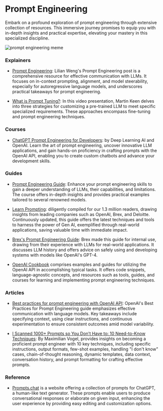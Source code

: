# Prompt Engineering

Embark on a profound exploration of prompt engineering through extensive collection of resources. This immersive journey promises to equip you with in-depth insights and practical expertise, elevating your mastery in this specialized discipline.

  <img src="/assets/images/memes/promptEngMeme.png" alt="prompt engineering meme"/>

### Explainers

- [Prompt Engineering](https://lilianweng.github.io/posts/2023-03-15-prompt-engineering/): Lilian Weng's Prompt Engineering post is a comprehensive resource for effective communication with LLMs. It focuses on in-context prompting, alignment, and model steerability, especially for autoregressive language models, and underscores practical takeaways for prompt engineering.

- [What is Prompt Tuning?](https://www.youtube.com/watch?v=yu27PWzJI_Y): In this video presentation, Martin Keen delves into three strategies for customizing a pre-trained LLM to meet specific specialized requirements. These approaches encompass fine-tuning and prompt engineering techniques.

### Courses

- [ChatGPT Prompt Engineering for Developers](https://www.deeplearning.ai/short-courses/chatgpt-prompt-engineering-for-developers/): by Deep Learning AI and OpenAI. Learn the art of prompt engineering, uncover innovative LLM applications, and gain hands-on proficiency in crafting prompts with the OpenAI API, enabling you to create custom chatbots and advance your development skills.

### Guides

- [Prompt Engineering Guide](https://www.promptingguide.ai/): Enhance your prompt engineering skills to gain a deeper understanding of LLMs, their capabilities, and limitations. The course offers in-depth insights and provides practical examples tailored to several renowned models.

- [Learn Prompting](https://learnprompting.org/docs/intro): diligently compiled for our 1.3 million readers, drawing insights from leading companies such as OpenAI, Brex, and Deloitte. Continuously updated, this guide offers the latest techniques and tools to harness the power of Gen AI, exemplified through real-world applications, saving valuable time with immediate impact.

- [Brex's Prompt Engineering Guide](https://github.com/brexhq/prompt-engineering): Brex made this guide for internal use, drawing from their experience with LLMs for real-world applications. It discusses LLM history and offers advice on safely using and developing systems with models like OpenAI's GPT-4.

- [OpenAI Cookbook](https://cookbook.openai.com/) comprises examples and guides for utilizing the OpenAI API in accomplishing typical tasks. It offers code snippets, language-agnostic concepts, and resources such as tools, guides, and courses for learning and implementing prompt engineering techniques.

### Articles

- [Best practices for prompt engineering with OpenAI API](https://help.openai.com/en/articles/6654000-best-practices-for-prompt-engineering-with-openai-api): OpenAI's Best Practices for Prompt Engineering guide emphasizes effective communication with language models. Key takeaways include specifying context, using clear instructions, and continuous experimentation to ensure consistent outcomes amid model variability.

- [I Scanned 1000+ Prompts so You Don’t Have to: 10 Need-to-Know Techniques](https://medium.com/mlearning-ai/i-scanned-1000-prompts-so-you-dont-have-to-10-need-to-know-techniques-a77bcd074d97): By Maximilian Vogel, provides insights on becoming a proficient prompt engineer with 10 key techniques, including specific instructions, output formats, few-shot examples, handling "I don't know" cases, chain-of-thought reasoning, dynamic templates, data context, conversation history, and prompt formatting for crafting effective prompts.

### Reference

- [Prompts.chat](https://prompts.chat/) is a website offering a collection of prompts for ChatGPT, a human-like text generator. These prompts enable users to produce conversational responses or elaborate on given input, enhancing the user experience by providing easy editing and customization options.
